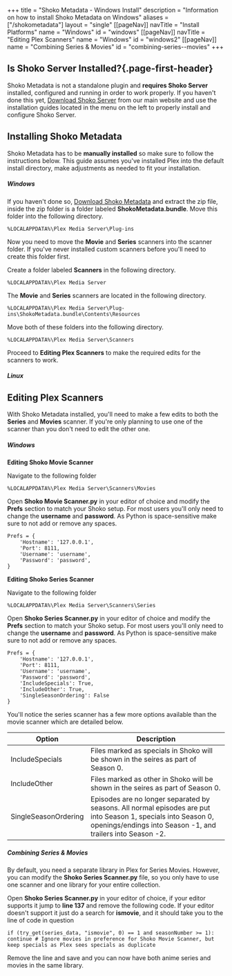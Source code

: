 +++ 
title = "Shoko Metadata - Windows Install"
description = "Information on how to install Shoko Metadata on Windows"
aliases = ["/shokometadata"]
layout = "single"
[[pageNav]]
navTitle = "Install Platforms"
name = "Windows"
id = "windows"
[[pageNav]]
navTitle = "Editing Plex Scanners"
name = "Windows"
id = "windows2"
[[pageNav]]
name = "Combining Series & Movies"
id = "combining-series--movies"
+++

## Is Shoko Server Installed?{.page-first-header}

Shoko Metadata is not a standalone plugin and **requires Shoko Server** installed, configured and running in order to
work properly. If you haven't done this yet, [Download Shoko Server](https://shokoanime.com/downloads/) from our main
website and use the installation guides located in the menu on the left to properly install and configure Shoko Server.

## Installing Shoko Metadata

Shoko Metadata has to be **manually installed** so make sure to follow the instructions below. This guide assumes you've
installed Plex into the default install directory, make adjustments as needed to fit your installation.

##### Windows

If you haven't done so, [Download Shoko Metadata](https://shokoanime.com/downloads/) and extract the zip file, inside
the zip folder is a folder labeled **ShokoMetadata.bundle**. Move this folder into the following directory.

```
%LOCALAPPDATA%\Plex Media Server\Plug-ins
```

Now you need to move the **Movie** and **Series** scanners into the scanner folder. If you've never installed custom
scanners before you'll need to create this folder first.

Create a folder labeled **Scanners** in the following directory.

``````
%LOCALAPPDATA%\Plex Media Server
``````

The **Movie** and **Series** scanners are located in the following directory.

``````
%LOCALAPPDATA%\Plex Media Server\Plug-ins\ShokoMetadata.bundle\Contents\Resources
``````

Move both of these folders into the following directory.

``````
%LOCALAPPDATA%\Plex Media Server\Scanners
``````

Proceed to **Editing Plex Scanners** to make the required edits for the scanners to work. 

##### Linux

## Editing Plex Scanners

With Shoko Metadata installed, you'll need to make a few edits to both the **Series** and **Movies** scanner.
If you're only planning to use one of the scanner than you don't need to edit the other one.

<h5 id="windows2">Windows</h5>

**Editing Shoko Movie Scanner**

Navigate to the following folder

``````
%LOCALAPPDATA%\Plex Media Server\Scanners\Movies
``````

Open **Shoko Movie Scanner.py** in your editor of choice and modify the **Prefs** section to match your Shoko setup. For
most users you'll only need to change the **username** and **password**. As Python is space-sensitive make sure to not
add or remove any spaces.

```
Prefs = {
    'Hostname': '127.0.0.1',
    'Port': 8111,
    'Username': 'username',
    'Password': 'password',
}
```

**Editing Shoko Series Scanner**

Navigate to the following folder

``````
%LOCALAPPDATA%\Plex Media Server\Scanners\Series
``````

Open **Shoko Series Scanner.py** in your editor of choice and modify the **Prefs** section to match your Shoko setup.
For most users you'll only need to change the **username** and **password**. As Python is space-sensitive make sure to
not add or remove any spaces.

```
Prefs = {
    'Hostname': '127.0.0.1',
    'Port': 8111,
    'Username': 'username',
    'Password': 'password',
    'IncludeSpecials': True,
    'IncludeOther': True,
    'SingleSeasonOrdering': False
}
```

You'll notice the series scanner has a few more options available than the movie scanner which are detailed below.

<table class="table table-bordered">
    <thead>
    <tr>
        <th>Option</th>
        <th>Description</th>
    </tr>
    </thead>
    <tbody>
    <tr>
        <td>IncludeSpecials</td>
        <td>Files marked as specials in Shoko will be shown in the seires as part of Season 0.</td>
    </tr>
    <tr>
        <td>IncludeOther</td>
        <td>Files marked as other in Shoko will be shown in the seires as part of Season 0.</td>
    </tr>
    <tr>
        <td>SingleSeasonOrdering</td>
        <td>Episodes are no longer separated by seasons. All normal episodes are put into Season 1, specials into Season 0, openings/endings into Season -1, and trailers into Season -2.</td>
    </tr>
    </tbody>
</table>

##### Combining Series & Movies

By default, you need a separate library in Plex for Series Movies. However, you can modify the **Shoko Series
Scanner.py** file, so you only have to use one scanner and one library for your entire collection.

Open **Shoko Series Scanner.py** in your editor of choice, if your editor supports it jump to **line 137** and remove
the following code. If your editor doesn't support it just do a search for **ismovie**, and it should take you to the
line of code in question

```                
if (try_get(series_data, "ismovie", 0) == 1 and seasonNumber >= 1): continue # Ignore movies in preference for Shoko Movie Scanner, but keep specials as Plex sees specials as duplicate
```

Remove the line and save and you can now have both anime series and movies in the same library. 

